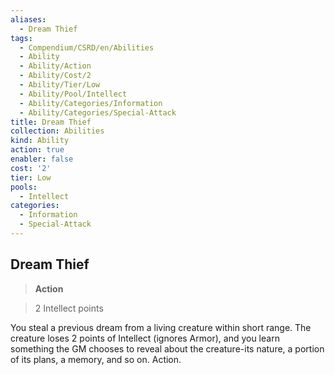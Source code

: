 ```yaml
---
aliases:
  - Dream Thief
tags:
  - Compendium/CSRD/en/Abilities
  - Ability
  - Ability/Action
  - Ability/Cost/2
  - Ability/Tier/Low
  - Ability/Pool/Intellect
  - Ability/Categories/Information
  - Ability/Categories/Special-Attack
title: Dream Thief
collection: Abilities
kind: Ability
action: true
enabler: false
cost: '2'
tier: Low
pools:
  - Intellect
categories:
  - Information
  - Special-Attack
---
```

## Dream Thief    
>**Action**    
>2 Intellect points  
    
You steal a previous dream from a living creature within short range. The creature loses 2 points of Intellect (ignores Armor), and you learn something the GM chooses to reveal about the creature-its nature, a portion of its plans, a memory, and so on. Action.